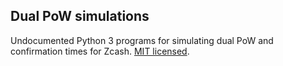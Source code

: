 Dual PoW simulations
--------------------

Undocumented Python 3 programs for simulating dual PoW and confirmation times for Zcash.
[MIT licensed](LICENSE).
